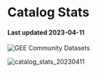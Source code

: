 # Catalog Stats

#### Last updated 2023-04-11

![GEE Community Datasets](https://img.shields.io/endpoint?url=https://gist.githubusercontent.com/samapriya/34bc0c1280d475d3a69e3b60a706226e/raw/community.json)

![catalog_stats_20230411](https://user-images.githubusercontent.com/6677629/231189554-6521e237-260f-419b-bf87-2c51af5799a1.PNG)
